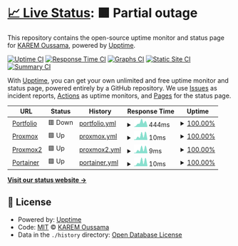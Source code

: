 # [📈 Live Status](https://speedrapide10.github.io/upptime): <!--live status--> **🟧 Partial outage**

This repository contains the open-source uptime monitor and status page for [KAREM Oussama](https://speedrapide10.github.io/), powered by [Upptime](https://github.com/upptime/upptime).

[![Uptime CI](https://github.com/speedrapide10/upptime/workflows/Uptime%20CI/badge.svg)](https://github.com/speedrapide10/upptime/actions?query=workflow%3A%22Uptime+CI%22)
[![Response Time CI](https://github.com/speedrapide10/upptime/workflows/Response%20Time%20CI/badge.svg)](https://github.com/speedrapide10/upptime/actions?query=workflow%3A%22Response+Time+CI%22)
[![Graphs CI](https://github.com/speedrapide10/upptime/workflows/Graphs%20CI/badge.svg)](https://github.com/speedrapide10/upptime/actions?query=workflow%3A%22Graphs+CI%22)
[![Static Site CI](https://github.com/speedrapide10/upptime/workflows/Static%20Site%20CI/badge.svg)](https://github.com/speedrapide10/upptime/actions?query=workflow%3A%22Static+Site+CI%22)
[![Summary CI](https://github.com/speedrapide10/upptime/workflows/Summary%20CI/badge.svg)](https://github.com/speedrapide10/upptime/actions?query=workflow%3A%22Summary+CI%22)

With [Upptime](https://upptime.js.org), you can get your own unlimited and free uptime monitor and status page, powered entirely by a GitHub repository. We use [Issues](https://github.com/speedrapide10/upptime/issues) as incident reports, [Actions](https://github.com/speedrapide10/upptime/actions) as uptime monitors, and [Pages](https://speedrapide10.github.io/upptime) for the status page.

<!--start: status pages-->
<!-- This summary is generated by Upptime (https://github.com/upptime/upptime) -->
<!-- Do not edit this manually, your changes will be overwritten -->
<!-- prettier-ignore -->
| URL | Status | History | Response Time | Uptime |
| --- | ------ | ------- | ------------- | ------ |
| <img alt="" src="https://icons.duckduckgo.com/ip3/speedrapide10.github.io.ico" height="13"> [Portfolio](https://speedrapide10.github.io/) | 🟥 Down | [portfolio.yml](https://github.com/speedrapide10/upptime/commits/HEAD/history/portfolio.yml) | <details><summary><img alt="Response time graph" src="./graphs/portfolio/response-time-week.png" height="20"> 444ms</summary><br><a href="https://speedrapide10.github.io/upptime/history/portfolio"><img alt="Response time 163" src="https://img.shields.io/endpoint?url=https%3A%2F%2Fraw.githubusercontent.com%2Fspeedrapide10%2Fupptime%2FHEAD%2Fapi%2Fportfolio%2Fresponse-time.json"></a><br><a href="https://speedrapide10.github.io/upptime/history/portfolio"><img alt="24-hour response time 581" src="https://img.shields.io/endpoint?url=https%3A%2F%2Fraw.githubusercontent.com%2Fspeedrapide10%2Fupptime%2FHEAD%2Fapi%2Fportfolio%2Fresponse-time-day.json"></a><br><a href="https://speedrapide10.github.io/upptime/history/portfolio"><img alt="7-day response time 444" src="https://img.shields.io/endpoint?url=https%3A%2F%2Fraw.githubusercontent.com%2Fspeedrapide10%2Fupptime%2FHEAD%2Fapi%2Fportfolio%2Fresponse-time-week.json"></a><br><a href="https://speedrapide10.github.io/upptime/history/portfolio"><img alt="30-day response time 305" src="https://img.shields.io/endpoint?url=https%3A%2F%2Fraw.githubusercontent.com%2Fspeedrapide10%2Fupptime%2FHEAD%2Fapi%2Fportfolio%2Fresponse-time-month.json"></a><br><a href="https://speedrapide10.github.io/upptime/history/portfolio"><img alt="1-year response time 186" src="https://img.shields.io/endpoint?url=https%3A%2F%2Fraw.githubusercontent.com%2Fspeedrapide10%2Fupptime%2FHEAD%2Fapi%2Fportfolio%2Fresponse-time-year.json"></a></details> | <details><summary><a href="https://speedrapide10.github.io/upptime/history/portfolio">100.00%</a></summary><a href="https://speedrapide10.github.io/upptime/history/portfolio"><img alt="All-time uptime 99.98%" src="https://img.shields.io/endpoint?url=https%3A%2F%2Fraw.githubusercontent.com%2Fspeedrapide10%2Fupptime%2FHEAD%2Fapi%2Fportfolio%2Fuptime.json"></a><br><a href="https://speedrapide10.github.io/upptime/history/portfolio"><img alt="24-hour uptime 100.00%" src="https://img.shields.io/endpoint?url=https%3A%2F%2Fraw.githubusercontent.com%2Fspeedrapide10%2Fupptime%2FHEAD%2Fapi%2Fportfolio%2Fuptime-day.json"></a><br><a href="https://speedrapide10.github.io/upptime/history/portfolio"><img alt="7-day uptime 100.00%" src="https://img.shields.io/endpoint?url=https%3A%2F%2Fraw.githubusercontent.com%2Fspeedrapide10%2Fupptime%2FHEAD%2Fapi%2Fportfolio%2Fuptime-week.json"></a><br><a href="https://speedrapide10.github.io/upptime/history/portfolio"><img alt="30-day uptime 100.00%" src="https://img.shields.io/endpoint?url=https%3A%2F%2Fraw.githubusercontent.com%2Fspeedrapide10%2Fupptime%2FHEAD%2Fapi%2Fportfolio%2Fuptime-month.json"></a><br><a href="https://speedrapide10.github.io/upptime/history/portfolio"><img alt="1-year uptime 99.97%" src="https://img.shields.io/endpoint?url=https%3A%2F%2Fraw.githubusercontent.com%2Fspeedrapide10%2Fupptime%2FHEAD%2Fapi%2Fportfolio%2Fuptime-year.json"></a></details>
| <img alt="" src="https://user-images.githubusercontent.com/85310475/210180913-e4f38969-09fc-40a1-89e1-b1057b83fe83.png" height="13"> [Proxmox](pve.speednight.win) | 🟩 Up | [proxmox.yml](https://github.com/speedrapide10/upptime/commits/HEAD/history/proxmox.yml) | <details><summary><img alt="Response time graph" src="./graphs/proxmox/response-time-week.png" height="20"> 10ms</summary><br><a href="https://speedrapide10.github.io/upptime/history/proxmox"><img alt="Response time 24" src="https://img.shields.io/endpoint?url=https%3A%2F%2Fraw.githubusercontent.com%2Fspeedrapide10%2Fupptime%2FHEAD%2Fapi%2Fproxmox%2Fresponse-time.json"></a><br><a href="https://speedrapide10.github.io/upptime/history/proxmox"><img alt="24-hour response time 2" src="https://img.shields.io/endpoint?url=https%3A%2F%2Fraw.githubusercontent.com%2Fspeedrapide10%2Fupptime%2FHEAD%2Fapi%2Fproxmox%2Fresponse-time-day.json"></a><br><a href="https://speedrapide10.github.io/upptime/history/proxmox"><img alt="7-day response time 10" src="https://img.shields.io/endpoint?url=https%3A%2F%2Fraw.githubusercontent.com%2Fspeedrapide10%2Fupptime%2FHEAD%2Fapi%2Fproxmox%2Fresponse-time-week.json"></a><br><a href="https://speedrapide10.github.io/upptime/history/proxmox"><img alt="30-day response time 6" src="https://img.shields.io/endpoint?url=https%3A%2F%2Fraw.githubusercontent.com%2Fspeedrapide10%2Fupptime%2FHEAD%2Fapi%2Fproxmox%2Fresponse-time-month.json"></a><br><a href="https://speedrapide10.github.io/upptime/history/proxmox"><img alt="1-year response time 20" src="https://img.shields.io/endpoint?url=https%3A%2F%2Fraw.githubusercontent.com%2Fspeedrapide10%2Fupptime%2FHEAD%2Fapi%2Fproxmox%2Fresponse-time-year.json"></a></details> | <details><summary><a href="https://speedrapide10.github.io/upptime/history/proxmox">100.00%</a></summary><a href="https://speedrapide10.github.io/upptime/history/proxmox"><img alt="All-time uptime 99.89%" src="https://img.shields.io/endpoint?url=https%3A%2F%2Fraw.githubusercontent.com%2Fspeedrapide10%2Fupptime%2FHEAD%2Fapi%2Fproxmox%2Fuptime.json"></a><br><a href="https://speedrapide10.github.io/upptime/history/proxmox"><img alt="24-hour uptime 100.00%" src="https://img.shields.io/endpoint?url=https%3A%2F%2Fraw.githubusercontent.com%2Fspeedrapide10%2Fupptime%2FHEAD%2Fapi%2Fproxmox%2Fuptime-day.json"></a><br><a href="https://speedrapide10.github.io/upptime/history/proxmox"><img alt="7-day uptime 100.00%" src="https://img.shields.io/endpoint?url=https%3A%2F%2Fraw.githubusercontent.com%2Fspeedrapide10%2Fupptime%2FHEAD%2Fapi%2Fproxmox%2Fuptime-week.json"></a><br><a href="https://speedrapide10.github.io/upptime/history/proxmox"><img alt="30-day uptime 100.00%" src="https://img.shields.io/endpoint?url=https%3A%2F%2Fraw.githubusercontent.com%2Fspeedrapide10%2Fupptime%2FHEAD%2Fapi%2Fproxmox%2Fuptime-month.json"></a><br><a href="https://speedrapide10.github.io/upptime/history/proxmox"><img alt="1-year uptime 100.00%" src="https://img.shields.io/endpoint?url=https%3A%2F%2Fraw.githubusercontent.com%2Fspeedrapide10%2Fupptime%2FHEAD%2Fapi%2Fproxmox%2Fuptime-year.json"></a></details>
| <img alt="" src="https://user-images.githubusercontent.com/85310475/210180913-e4f38969-09fc-40a1-89e1-b1057b83fe83.png" height="13"> [Proxmox2](pve2.speednight.win) | 🟩 Up | [proxmox2.yml](https://github.com/speedrapide10/upptime/commits/HEAD/history/proxmox2.yml) | <details><summary><img alt="Response time graph" src="./graphs/proxmox2/response-time-week.png" height="20"> 9ms</summary><br><a href="https://speedrapide10.github.io/upptime/history/proxmox2"><img alt="Response time 22" src="https://img.shields.io/endpoint?url=https%3A%2F%2Fraw.githubusercontent.com%2Fspeedrapide10%2Fupptime%2FHEAD%2Fapi%2Fproxmox2%2Fresponse-time.json"></a><br><a href="https://speedrapide10.github.io/upptime/history/proxmox2"><img alt="24-hour response time 2" src="https://img.shields.io/endpoint?url=https%3A%2F%2Fraw.githubusercontent.com%2Fspeedrapide10%2Fupptime%2FHEAD%2Fapi%2Fproxmox2%2Fresponse-time-day.json"></a><br><a href="https://speedrapide10.github.io/upptime/history/proxmox2"><img alt="7-day response time 9" src="https://img.shields.io/endpoint?url=https%3A%2F%2Fraw.githubusercontent.com%2Fspeedrapide10%2Fupptime%2FHEAD%2Fapi%2Fproxmox2%2Fresponse-time-week.json"></a><br><a href="https://speedrapide10.github.io/upptime/history/proxmox2"><img alt="30-day response time 5" src="https://img.shields.io/endpoint?url=https%3A%2F%2Fraw.githubusercontent.com%2Fspeedrapide10%2Fupptime%2FHEAD%2Fapi%2Fproxmox2%2Fresponse-time-month.json"></a><br><a href="https://speedrapide10.github.io/upptime/history/proxmox2"><img alt="1-year response time 18" src="https://img.shields.io/endpoint?url=https%3A%2F%2Fraw.githubusercontent.com%2Fspeedrapide10%2Fupptime%2FHEAD%2Fapi%2Fproxmox2%2Fresponse-time-year.json"></a></details> | <details><summary><a href="https://speedrapide10.github.io/upptime/history/proxmox2">100.00%</a></summary><a href="https://speedrapide10.github.io/upptime/history/proxmox2"><img alt="All-time uptime 99.81%" src="https://img.shields.io/endpoint?url=https%3A%2F%2Fraw.githubusercontent.com%2Fspeedrapide10%2Fupptime%2FHEAD%2Fapi%2Fproxmox2%2Fuptime.json"></a><br><a href="https://speedrapide10.github.io/upptime/history/proxmox2"><img alt="24-hour uptime 100.00%" src="https://img.shields.io/endpoint?url=https%3A%2F%2Fraw.githubusercontent.com%2Fspeedrapide10%2Fupptime%2FHEAD%2Fapi%2Fproxmox2%2Fuptime-day.json"></a><br><a href="https://speedrapide10.github.io/upptime/history/proxmox2"><img alt="7-day uptime 100.00%" src="https://img.shields.io/endpoint?url=https%3A%2F%2Fraw.githubusercontent.com%2Fspeedrapide10%2Fupptime%2FHEAD%2Fapi%2Fproxmox2%2Fuptime-week.json"></a><br><a href="https://speedrapide10.github.io/upptime/history/proxmox2"><img alt="30-day uptime 100.00%" src="https://img.shields.io/endpoint?url=https%3A%2F%2Fraw.githubusercontent.com%2Fspeedrapide10%2Fupptime%2FHEAD%2Fapi%2Fproxmox2%2Fuptime-month.json"></a><br><a href="https://speedrapide10.github.io/upptime/history/proxmox2"><img alt="1-year uptime 100.00%" src="https://img.shields.io/endpoint?url=https%3A%2F%2Fraw.githubusercontent.com%2Fspeedrapide10%2Fupptime%2FHEAD%2Fapi%2Fproxmox2%2Fuptime-year.json"></a></details>
| <img alt="" src="https://user-images.githubusercontent.com/85310475/210180914-9b56836e-d27c-4779-a83e-64308b5ab4c8.png" height="13"> [Portainer](portainer.speednight.win) | 🟩 Up | [portainer.yml](https://github.com/speedrapide10/upptime/commits/HEAD/history/portainer.yml) | <details><summary><img alt="Response time graph" src="./graphs/portainer/response-time-week.png" height="20"> 10ms</summary><br><a href="https://speedrapide10.github.io/upptime/history/portainer"><img alt="Response time 21" src="https://img.shields.io/endpoint?url=https%3A%2F%2Fraw.githubusercontent.com%2Fspeedrapide10%2Fupptime%2FHEAD%2Fapi%2Fportainer%2Fresponse-time.json"></a><br><a href="https://speedrapide10.github.io/upptime/history/portainer"><img alt="24-hour response time 2" src="https://img.shields.io/endpoint?url=https%3A%2F%2Fraw.githubusercontent.com%2Fspeedrapide10%2Fupptime%2FHEAD%2Fapi%2Fportainer%2Fresponse-time-day.json"></a><br><a href="https://speedrapide10.github.io/upptime/history/portainer"><img alt="7-day response time 10" src="https://img.shields.io/endpoint?url=https%3A%2F%2Fraw.githubusercontent.com%2Fspeedrapide10%2Fupptime%2FHEAD%2Fapi%2Fportainer%2Fresponse-time-week.json"></a><br><a href="https://speedrapide10.github.io/upptime/history/portainer"><img alt="30-day response time 6" src="https://img.shields.io/endpoint?url=https%3A%2F%2Fraw.githubusercontent.com%2Fspeedrapide10%2Fupptime%2FHEAD%2Fapi%2Fportainer%2Fresponse-time-month.json"></a><br><a href="https://speedrapide10.github.io/upptime/history/portainer"><img alt="1-year response time 17" src="https://img.shields.io/endpoint?url=https%3A%2F%2Fraw.githubusercontent.com%2Fspeedrapide10%2Fupptime%2FHEAD%2Fapi%2Fportainer%2Fresponse-time-year.json"></a></details> | <details><summary><a href="https://speedrapide10.github.io/upptime/history/portainer">100.00%</a></summary><a href="https://speedrapide10.github.io/upptime/history/portainer"><img alt="All-time uptime 99.89%" src="https://img.shields.io/endpoint?url=https%3A%2F%2Fraw.githubusercontent.com%2Fspeedrapide10%2Fupptime%2FHEAD%2Fapi%2Fportainer%2Fuptime.json"></a><br><a href="https://speedrapide10.github.io/upptime/history/portainer"><img alt="24-hour uptime 100.00%" src="https://img.shields.io/endpoint?url=https%3A%2F%2Fraw.githubusercontent.com%2Fspeedrapide10%2Fupptime%2FHEAD%2Fapi%2Fportainer%2Fuptime-day.json"></a><br><a href="https://speedrapide10.github.io/upptime/history/portainer"><img alt="7-day uptime 100.00%" src="https://img.shields.io/endpoint?url=https%3A%2F%2Fraw.githubusercontent.com%2Fspeedrapide10%2Fupptime%2FHEAD%2Fapi%2Fportainer%2Fuptime-week.json"></a><br><a href="https://speedrapide10.github.io/upptime/history/portainer"><img alt="30-day uptime 100.00%" src="https://img.shields.io/endpoint?url=https%3A%2F%2Fraw.githubusercontent.com%2Fspeedrapide10%2Fupptime%2FHEAD%2Fapi%2Fportainer%2Fuptime-month.json"></a><br><a href="https://speedrapide10.github.io/upptime/history/portainer"><img alt="1-year uptime 100.00%" src="https://img.shields.io/endpoint?url=https%3A%2F%2Fraw.githubusercontent.com%2Fspeedrapide10%2Fupptime%2FHEAD%2Fapi%2Fportainer%2Fuptime-year.json"></a></details>

<!--end: status pages-->

[**Visit our status website →**](https://speedrapide10.github.io/upptime)

## 📄 License

- Powered by: [Upptime](https://github.com/upptime/upptime)
- Code: [MIT](./LICENSE) © [KAREM Oussama](https://speedrapide10.github.io/)
- Data in the `./history` directory: [Open Database License](https://opendatacommons.org/licenses/odbl/1-0/)
